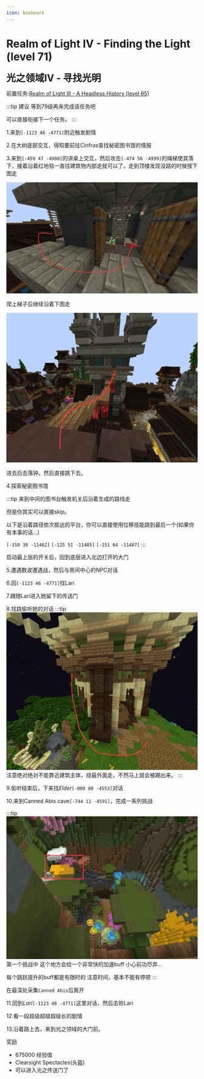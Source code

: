 ```yaml
---
icon: bookmark
---
```



# Realm of Light IV - Finding the Light (level 71)
<span style="font-size: 25px;">**光之领域IV - 寻找光明**</span>

前置任务:[Realm of Light III - A Headless History (level 65)](/WynncraftCNguide/quests/lvl61-70/level%2065%20-%20Realm%20of%20Light%20III%20-%20A%20Headless%20History.html)

:::tip 建议
等到79级再来完成该任务吧

可以直接衔接下一个任务。
:::

1.来到`[-1123 46 -4771]`附近触发剧情

2.在大树底部交互，得知要前往Cinfras查找秘密图书馆的情报

3.来到`[-459 47 -4998]`的讲桌上交互，然后攻击`[-474 56 -4999]`的绳梯使其落下，接着沿着红地毯一直往建筑物内部走就可以了。走到顶楼发现没路的时候按下图走

![](/assets/img/lvl71-1.jpg)

爬上梯子后继续沿着下图走

![](/assets/img/lvl71-2.jpg)

进去后击落钟，然后直接跳下去。

4.探索秘密图书馆

:::tip
来到中间的图书台触发机关后沿着生成的路线走

但是你其实可以直接skip。

以下是沿着路径依次抵达的平台，你可以直接使用位移技能跳到最后一个(如果你有本事的话...)

`[-150 36 -11462]` `[-125 51 -11485]` `[-151 64 -11487]`
:::

启动最上层的开关后，回到底层进入北边打开的大门

5.遭遇数波遭遇战，然后与房间中心的NPC对话

6.回`[-1123 46 -4771]`找Lari

7.跟随Lari进入她留下的传送门

8.找路偷听她的对话
:::tip
![](/assets/img/lvl71-3.jpg)
注意绝对绝对不能靠近建筑主体，绕最外面走，不然马上就会被踢出来。
:::

9.偷听结束后，下来找*Elder*`[-800 88 -4553]`对话

10.来到Canned Abis cave`[-744 11 -4591]`，完成一系列挑战

:::tip
![](/assets/img/lvl71-4.jpg)
第一个挑战中 这个地方会给一个非常快的加速buff 小心前功尽弃...

每个跳跃提升的buff都是有限时的 注意时间，基本不能有停顿
:::

在最深处采集`Canned Abis`后离开

11.回到*Lari*`[-1123 46 -4771]`这里对话，然后击败Lari

12.看一段超级超级超级长的剧情

13.沿着路上去，来到光之领域的大门前。

奖励
+ 675000 经验值
+ Clearsight Spectacles(头盔)
+ 可以进入光之传送门了